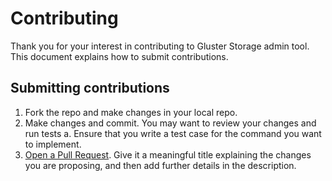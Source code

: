 # Contributing

Thank you for your interest in contributing to Gluster Storage admin tool. This document explains how to submit contributions.

## Submitting contributions

1. Fork the repo and make changes in your local repo.
2. Make changes and commit. You may want to review your changes and run tests
   a. Ensure that you write a test case for the command you want to implement.
3. [Open a Pull Request](https://help.github.com/articles/creating-a-pull-request/). Give it a meaningful title explaining the changes you are proposing, and then add further details in the description.

